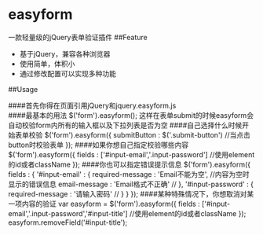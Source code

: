 easyform
========

一款轻量级的jQuery表单验证插件
##Feature
* 基于jQuery，兼容各种浏览器
* 使用简单，体积小
* 通过修改配置可以实现多种功能    

##Usage

####首先你得在页面引用jQuery和jquery.easyform.js    
    <script src="http://ajax.googleapis.com/ajax/libs/jquery/1.10.2/jquery.min.js"></script>
    <script src="js/jquery.easyform.js"></script>
####最基本的用法
    $('form').easyform();
这样在表单submit的时候easyform会自动校验form内所有的输入框以及下拉列表是否为空
####自己选择什么时候开始表单校验
    $('form').easyform({
        submitButton : $('.submit-button')  //当点击button时校验表单
    });
####如果你想自己指定校验哪些内容
    $('form').easyform({
        fields : ['#input-email','.input-password'] //使用element的id或者className
    });
####你也可以指定错误提示信息
    $('form').easyform({
        fields : {
            '#input-email' : {
                required-message : 'Email不能为空', //内容为空时显示的错误信息
                email-message : 'Email格式不正确'   //
            },
            '#input-password' : {
                required-message : '请输入密码' //
            }
        }
    });
####某种特殊情况下，你想取消对某一项内容的验证
    var easyform = $('form').easyform({
        fields : ['#input-email','.input-password','#input-title'] //使用element的id或者className
    });
    easyform.removeField('#input-title');

